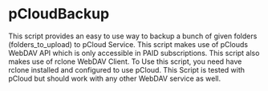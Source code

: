 # pCloudBackup

This script provides an easy to use way to backup a bunch of given folders (folders_to_upload) to pCloud Service. This script makes use of pClouds WebDAV API which is only accessible in PAID subscriptions.
This script also makes use of rclone WebDAV Client.
To Use this script, you need have rclone installed and configured to use pCloud.
This Script is tested with pCloud but should work with any other WebDAV service as well.
